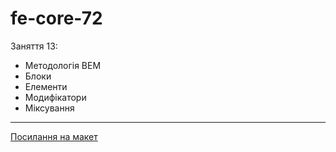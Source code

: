 # fe-core-72

Заняття 13:

- Методологія BEM
- Блоки
- Елементи
- Модифікатори
- Міксування

---

[Посилання на макет](https://www.figma.com/file/z6Rb84e4NKxe66QNokOWA8/Barbershop-EN?node-id=1374%3A32)
